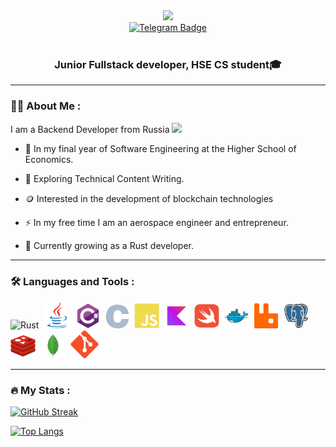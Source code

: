 <div id="header" align="center">
  <img src="https://media.giphy.com/media/v1.Y2lkPTc5MGI3NjExMjM5YWd6bThkenpsd2VjZG4zaHU4MzEyZ3ExaXBlbXJlNnBwc24wYyZlcD12MV9pbnRlcm5hbF9naWZfYnlfaWQmY3Q9cw/gjrYDwbjnK8x36xZIO/giphy.gif" width="200"/>
  <div id="badges" align="center">
  <a href="https://t.me/EvgeniyB2077">
    <img src="https://img.shields.io/badge/Telegram-blue?logo=Telegram&logoColor=white&style=for-the-badge" alt="Telegram Badge"/>
  </a>
</div>
    <img src="https://komarev.com/ghpvc/?username=NightRunnerEB&style=flat-square&color=blue" alt=""/>
  <h3>
  Junior Fullstack developer, HSE CS student🎓
</h3>
</div>

---

### :man_technologist: About Me :

I am a Backend Developer from Russia <img src="https://media.giphy.com/media/WUlplcMpOCEmTGBtBW/giphy.gif" width="30">

- :telescope: In my final year of Software Engineering at the Higher School of Economics.

- :seedling: Exploring Technical Content Writing.
  
- 🪙 Interested in the development of blockchain technologies

- :zap: In my free time I am an aerospace engineer and entrepreneur.

- 🦀 Currently growing as a Rust developer.

---

### :hammer_and_wrench: Languages and Tools :

<div>
  <img src="https://www.rust-lang.org/logos/rust-logo-64x64.png" title="Rust"  alt="Rust" width="45" height="45"/>&nbsp;
  <img src="https://github.com/devicons/devicon/blob/master/icons/java/java-original.svg" title="Java" alt="Java" width="43" height="43"/>&nbsp;
  <img src="https://github.com/devicons/devicon/blob/master/icons/csharp/csharp-original.svg" title="C#" alt="C#" width="40" height="40"/>&nbsp;
  <img src="https://github.com/devicons/devicon/blob/master/icons/c/c-original.svg" title="C" alt="C" width="38" height="38"/>&nbsp;
  <img src="https://github.com/devicons/devicon/blob/master/icons/javascript/javascript-plain.svg" title="JS" alt="JS" width="40" height="40"/>&nbsp;
  <img src="https://github.com/devicons/devicon/blob/master/icons/kotlin/kotlin-original.svg" title="Kotlin" alt="Kotlin" width="40" height="40"/>&nbsp;
  <img src="https://github.com/devicons/devicon/blob/master/icons/swift/swift-original.svg" title="Swift"  alt="Swift" width="40" height="40"/>&nbsp;
  <img src="https://github.com/devicons/devicon/blob/master/icons/docker/docker-original.svg" title="Docker"  alt="Docker" width="40" height="40"/>&nbsp;
  <img src="https://github.com/devicons/devicon/blob/master/icons/rabbitmq/rabbitmq-original.svg" title="RabbitMQ"  alt="RabbitMQ" width="40" height="40"/>&nbsp;
  <img src="https://github.com/devicons/devicon/blob/master/icons/postgresql/postgresql-original.svg" title="PostgreSQL"  alt="PostgreSQL" width="40" height="40"/>&nbsp;
  <img src="https://github.com/devicons/devicon/blob/master/icons/redis/redis-original.svg" title="Redis"  alt="Redis" width="40" height="40"/>&nbsp;
  <img src="https://github.com/devicons/devicon/blob/master/icons/mongodb/mongodb-original.svg" title="MongoDB"  alt="MongoDB" width="40" height="40"/>&nbsp;
  <img src="https://github.com/devicons/devicon/blob/master/icons/git/git-original.svg" title="Git" **alt="Git" width="45" height="45"/>
</div>

---

### :fire: My Stats :

[![GitHub Streak](http://github-readme-streak-stats.herokuapp.com?user=NightRunnerEB&theme=dark&background=000000)](https://git.io/streak-stats)

[![Top Langs](https://github-readme-stats.vercel.app/api/top-langs/?username=NightRunnerEB&layout=compact&theme=vision-friendly-dark)](https://github.com/anuraghazra/github-readme-stats)
